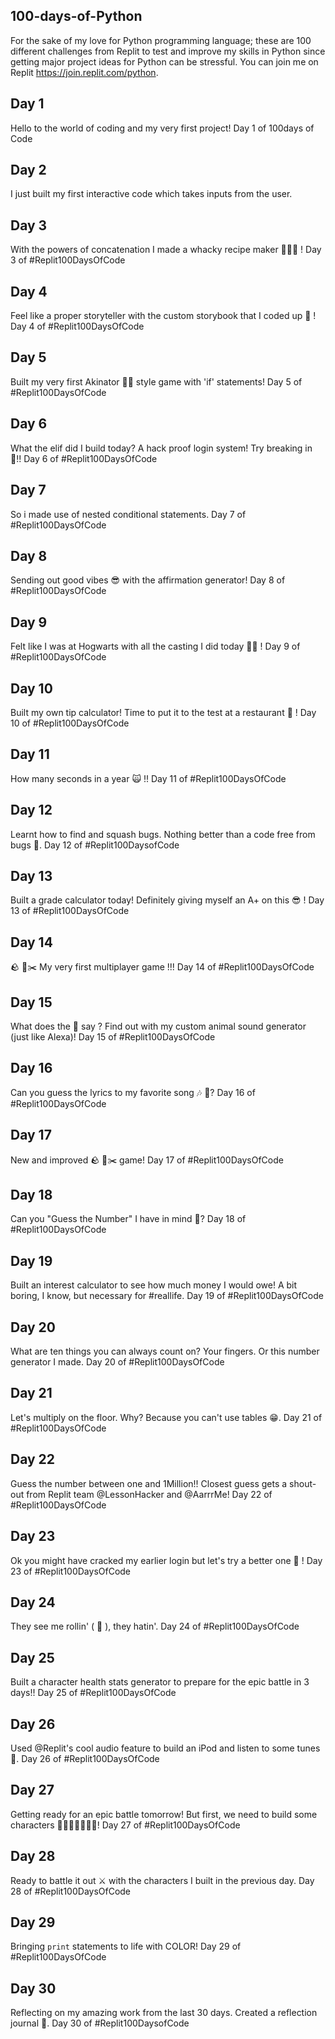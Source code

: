 ## 100-days-of-Python
For the sake of my love for Python programming language; these are 100 different challenges from Replit to test and improve my skills in Python since getting major project ideas for Python can be stressful. You can join me on Replit https://join.replit.com/python.

## Day 1
Hello to the world of coding and my very first project! Day 1 of 100days of Code

## Day 2
I just built my first interactive code which takes inputs from the user.

## Day 3
With the powers of concatenation I made a whacky recipe maker 🥓🍝🥑 ! Day 3 of #Replit100DaysOfCode

## Day 4
Feel like a proper storyteller with the custom storybook that I coded up 📖 ! Day 4 of #Replit100DaysOfCode

## Day 5
Built my very first Akinator 🧞‍♂️ style game with 'if' statements! Day 5 of #Replit100DaysOfCode 

## Day 6
What the elif did I build today? A hack proof login system! Try breaking in 👾!! Day 6 of #Replit100DaysOfCode

## Day 7
So i made use of nested conditional statements. Day 7 of #Replit100DaysOfCode

## Day 8
Sending out good vibes 😎 with the affirmation generator! Day 8 of #Replit100DaysOfCode

## Day 9
Felt like I was at Hogwarts with all the casting I did today 🏰🧙 ! Day 9 of #Replit100DaysOfCode

## Day 10
Built my own tip calculator! Time to put it to the test at a restaurant 🍕 !  Day 10 of #Replit100DaysOfCode

## Day 11
How many seconds in a year 🙀 !! Day 11 of #Replit100DaysOfCode

## Day 12
Learnt how to find and squash bugs. Nothing better than a code free from bugs 🎉. Day 12 of #Replit100DaysofCode

## Day 13
Built a grade calculator today! Definitely giving myself an A+ on this 😎 ! Day 13 of #Replit100DaysOfCode

## Day 14
🪨 📄✂️ My very first multiplayer game !!! Day 14 of #Replit100DaysOfCode

## Day 15
What does the 🦊 say ? Find out with my custom animal sound generator (just like Alexa)! Day 15 of #Replit100DaysOfCode

## Day 16
Can you guess the lyrics to my favorite song 🎶 🎤? Day 16 of #Replit100DaysOfCode

## Day 17
New and improved 🪨 📄✂️ game! Day 17 of #Replit100DaysOfCode

## Day 18
Can you "Guess the Number" I have in mind 🤔? Day 18 of #Replit100DaysOfCode

## Day 19
Built an interest calculator to see how much money I would owe! A bit boring, I know, but necessary for #reallife. Day 19 of #Replit100DaysOfCode

## Day 20
What are ten things you can always count on? Your fingers. Or this number generator I made. Day 20 of #Replit100DaysOfCode

## Day 21
Let's multiply on the floor. Why? Because you can't use tables 😁. Day 21 of #Replit100DaysOfCode

## Day 22
Guess the number between one and 1Million!! Closest guess gets a shout-out from Replit team @LessonHacker and @AarrrMe! Day 22 of #Replit100DaysOfCode

## Day 23
Ok you might have cracked my earlier login but let's try a better one 🔐 ! Day 23 of #Replit100DaysOfCode

## Day 24
They see me rollin' ( 🎲 ), they hatin'. Day 24 of #Replit100DaysOfCode

## Day 25
Built a character health stats generator to prepare for the epic battle in 3 days!! Day 25 of #Replit100DaysOfCode

## Day 26
Used @Replit's cool audio feature to build an iPod and listen to some tunes 🎵. Day 26 of #Replit100DaysOfCode

## Day 27
Getting ready for an epic battle tomorrow! But first, we need to build some characters 🧙🏻‍♀️🧝🏻‍♀️👺! Day 27 of #Replit100DaysOfCode

## Day 28
Ready to battle it out ⚔️ with the characters I built in the previous day.  Day 28 of #Replit100DaysOfCode

## Day 29
Bringing `print` statements to life with COLOR! Day 29 of #Replit100DaysOfCode

## Day 30
Reflecting on my amazing work from the last 30 days. Created a reflection journal 📓. Day 30 of #Replit100DaysofCode
